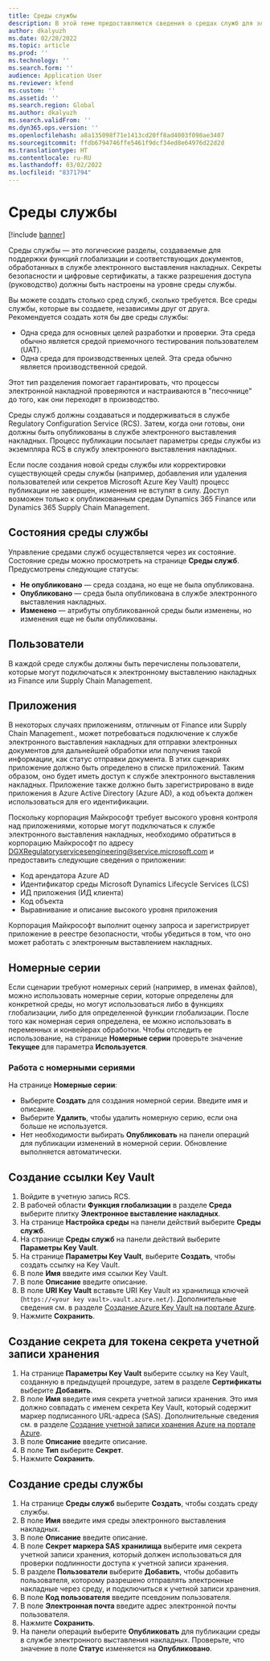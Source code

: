```yaml
---
title: Среды службы
description: В этой теме предоставляются сведения о средах служб для электронного выставления накладных и объясняется, как настраивать их.
author: dkalyuzh
ms.date: 02/28/2022
ms.topic: article
ms.prod: ''
ms.technology: ''
ms.search.form: ''
audience: Application User
ms.reviewer: kfend
ms.custom: ''
ms.assetid: ''
ms.search.region: Global
ms.author: dkalyuzh
ms.search.validFrom: ''
ms.dyn365.ops.version: ''
ms.openlocfilehash: a8a135098f71e1413cd20ff8ad4003f090ae3407
ms.sourcegitcommit: ffdb6794746ffe5461f9dcf34ed8e64976d22d2d
ms.translationtype: HT
ms.contentlocale: ru-RU
ms.lasthandoff: 03/02/2022
ms.locfileid: "8371794"
---
```

# <a name="service-environments"></a>Среды службы

[!include [banner](../includes/banner.md)]

Среды службы — это логические разделы, создаваемые для поддержки функций глобализации и соответствующих документов, обработанных в службе электронного выставления накладных. Секреты безопасности и цифровые сертификаты, а также разрешения доступа (руководство) должны быть настроены на уровне среды службы.

Вы можете создать столько сред служб, сколько требуется. Все среды службы, которые вы создаете, независимы друг от друга. Рекомендуется создать хотя бы две среды службы:

- Одна среда для основных целей разработки и проверки. Эта среда обычно является средой приемочного тестирования пользователем (UAT).
- Одна среда для производственных целей. Эта среда обычно является производственной средой.

Этот тип разделения помогает гарантировать, что процессы электронной накладной проверяются и настраиваются в "песочнице" до того, как они переходят в производство.

Среды служб должны создаваться и поддерживаться в службе Regulatory Configuration Service (RCS). Затем, когда они готовы, они должны быть опубликованы в службе электронного выставления накладных. Процесс публикации посылает параметры среды службы из экземпляра RCS в службу электронного выставления накладных.

Если после создания новой среды службы или корректировки существующей среды службы (например, добавления или удаления пользователей или секретов Microsoft Azure Key Vault) процесс публикации не завершен, изменения не вступят в силу. Доступ возможен только к опубликованным средам Dynamics 365 Finance или Dynamics 365 Supply Chain Management.

## <a name="service-environment-statuses"></a>Состояния среды службы

Управление средами служб осуществляется через их состояние. Состояние среды можно просмотреть на странице **Среды служб**. Предусмотрены следующие статусы:

- **Не опубликовано** — среда создана, но еще не была опубликована.
- **Опубликовано** — среда была опубликована в службе электронного выставления накладных.
- **Изменено** — атрибуты опубликованной среды были изменены, но изменения еще не были опубликованы.

## <a name="users"></a>Пользователи

В каждой среде службы должны быть перечислены пользователи, которые могут подключаться к электронному выставлению накладных из Finance или Supply Chain Management.

## <a name="applications"></a>Приложения

В некоторых случаях приложениям, отличным от Finance или Supply Chain Management., может потребоваться подключение к службе электронного выставления накладных для отправки электронных документов для дальнейшей обработки или получения такой информации, как статус отправки документа. В этих сценариях приложение должно быть определено в списке приложений. Таким образом, оно будет иметь доступ к службе электронного выставления накладных. Приложение также должно быть зарегистрировано в виде приложения в Azure Active Directory (Azure AD), а код объекта должен использоваться для его идентификации. 

Поскольку корпорация Майкрософт требует высокого уровня контроля над приложениями, которые могут подключаться к службе электронного выставления накладных, необходимо обратиться в корпорацию Майкрософт по адресу <DGXRegulatoryservicesengineering@service.microsoft.com> и предоставить следующие сведения о приложении:

- Код арендатора Azure AD
- Идентификатор среды Microsoft Dynamics Lifecycle Services (LCS)
- ИД приложения (ИД клиента)
- Код объекта
- Выравнивание и описание высокого уровня приложения

Корпорация Майкрософт выполнит оценку запроса и зарегистрирует приложение в реестре безопасности, чтобы убедиться в том, что оно может работать с электронным выставлением накладных.

## <a name="number-sequences"></a>Номерные серии

Если сценарии требуют номерных серий (например, в именах файлов), можно использовать номерные серии, которые определены для конкретной среды, но могут использоваться либо в функциях глобализации, либо для определенной функции глобализации. После того как номерная серия определена, ее можно использовать в переменных и конвейерах обработки. Чтобы отследить ее использование, на странице **Номерные серии** проверьте значение **Текущее** для параметра **Используется**.

### <a name="working-with-number-sequences"></a>Работа с номерными сериями
На странице **Номерные серии**: 

- Выберите **Создать** для создания номерной серии. Введите имя и описание. 
- Выберите **Удалить**, чтобы удалить номерную серию, если она больше не используется.
- Нет необходимости выбирать **Опубликовать** на панели операций для публикации изменений в номерной серии. Обновление выполняется автоматически.

## <a name="create-a-key-vault-reference"></a>Создание ссылки Key Vault

1. Войдите в учетную запись RCS.
2. В рабочей области **Функция глобализации** в разделе **Среда** выберите плитку **Электронное выставление накладных**.
3. На странице **Настройка среды** на панели действий выберите **Среды служб**.
4. На странице **Среды служб** на панели действий выберите **Параметры Key Vault**.
5. На странице **Параметры Key Vault**, выберите **Создать**, чтобы создать ссылку на Key Vault.
6. В поле **Имя** введите имя ссылки Key Vault.
7. В поле **Описание** введите описание.
8. В поле **URI Key Vault** вставьте URI Key Vault из хранилища ключей (`https://<your key vault>.vault.azure.net/`). Дополнительные сведения см. в разделе [Создание Azure Key Vault на портале Azure](e-invoicing-create-azure-key-vault-azure-portal.md).
9. Нажмите **Сохранить**.
    
## <a name="create-a-secret-for-the-storage-account-secret-token"></a>Создание секрета для токена секрета учетной записи хранения

1. На странице **Параметры Key Vault** выберите ссылку на Key Vault, созданную в предыдущей процедуре, затем в разделе **Сертификаты** выберите **Добавить**.
2. В поле **Имя** введите имя секрета учетной записи хранения. Это имя должно совпадать с именем секрета Key Vault, который содержит маркер подписанного URL-адреса (SAS). Дополнительные сведения см. в разделе [Создание учетной записи хранения Azure на портале Azure](e-invoicing-create-azure-storage-account-azure-portal.md). 
3. В поле **Описание** введите описание.
4. В поле **Тип** выберите **Секрет**.
5. Нажмите **Сохранить**.
    
## <a name="create-a-service-environment"></a>Создание среды службы

1. На странице **Среды служб** выберите **Создать**, чтобы создать среду службы.
2. В поле **Имя** введите имя среды электронного выставления накладных.
3. В поле **Описание** введите описание.
4. В поле **Секрет маркера SAS хранилища** выберите имя секрета учетной записи хранения, который должен использоваться для проверки подлинности доступа к учетной записи хранения.
5. В разделе **Пользователи** выберите **Добавить**, чтобы добавить пользователя, которому разрешено отправлять электронные накладные через среду, и подключиться к учетной записи хранения.
6. В поле **Код пользователя** введите псевдоним пользователя. 
7. В поле **Электронная почта** введите адрес электронной почты пользователя.
8. Нажмите **Сохранить**.
9. На панели операций выберите **Опубликовать** для публикации среды в службе электронного выставления накладных. Проверьте, что значение в поле **Статус** изменяется на **Опубликовано**.
